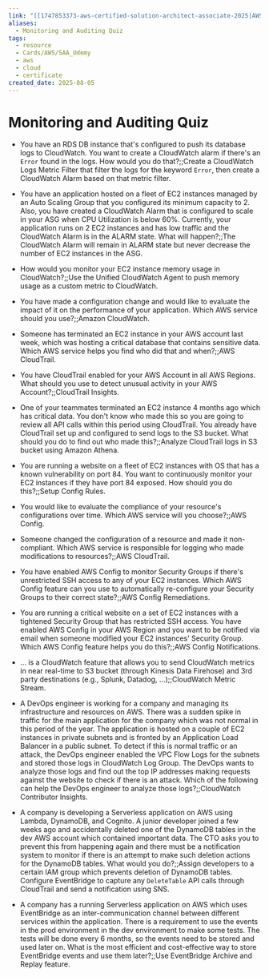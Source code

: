 ```yaml
---
link: "[[1747853373-aws-certified-solution-architect-associate-2025|AWS Certified Solution Architect Associate 2025]]"
aliases:
  - Monitoring and Auditing Quiz
tags:
  - resource
  - Cards/AWS/SAA_Udemy
  - aws
  - cloud
  - certificate
created_date: 2025-08-05
---
```

# Monitoring and Auditing Quiz
- You have an RDS DB instance that's configured to push its database logs to CloudWatch. You want to create a CloudWatch alarm if there's an `Error` found in the logs. How would you do that?;;Create a CloudWatch Logs Metric Filter that filter the logs for the keyword `Error`, then create a CloudWatch Alarm based on that metric filter.
<!--SR:!2025-09-29,40,290-->
- You have an application hosted on a fleet of EC2 instances managed by an Auto Scaling Group that you configured its minimum capacity to 2. Also, you have created a CloudWatch Alarm that is configured to scale in your ASG when CPU Utilization is below 60%. Currently, your application runs on 2 EC2 instances and has low traffic and the CloudWatch Alarm is in the ALARM state. What will happen?;;The CloudWatch Alarm will remain in ALARM state but never decrease the number of EC2 instances in the ASG.
<!--SR:!2025-10-19,55,310-->
- How would you monitor your EC2 instance memory usage in CloudWatch?;;Use the Unified CloudWatch Agent to push memory usage as a custom metric to CloudWatch.
<!--SR:!2025-10-07,46,290-->
- You have made a configuration change and would like to evaluate the impact of it on the performance of your application. Which AWS service should you use?;;Amazon CloudWatch.
<!--SR:!2025-10-23,59,310-->
- Someone has terminated an EC2 instance in your AWS account last week, which was hosting a critical database that contains sensitive data. Which AWS service helps you find who did that and when?;;AWS CloudTrail.
<!--SR:!2025-10-24,60,310-->
- You have CloudTrail enabled for your AWS Account in all AWS Regions. What should you use to detect unusual activity in your AWS Account?;;CloudTrail Insights.
<!--SR:!2025-08-30,12,270-->
- One of your teammates terminated an EC2 instance 4 months ago which has critical data. You don't know who made this so you are going to review all API calls within this period using CloudTrail. You already have CloudTrail set up and configured to send logs to the S3 bucket. What should you do to find out who made this?;;Analyze CloudTrail logs in S3 bucket using Amazon Athena.
<!--SR:!2025-10-31,66,310-->
- You are running a website on a fleet of EC2 instances with OS that has a known vulnerability on port 84. You want to continuously monitor your EC2 instances if they have port 84 exposed. How should you do this?;;Setup Config Rules.
<!--SR:!2025-09-13,26,270-->
- You would like to evaluate the compliance of your resource's configurations over time. Which AWS service will you choose?;;AWS Config.
<!--SR:!2025-09-01,7,270-->
- Someone changed the configuration of a resource and made it non-compliant. Which AWS service is responsible for logging who made modifications to resources?;;AWS CloudTrail.
<!--SR:!2025-09-15,26,290-->
- You have enabled AWS Config to monitor Security Groups if there's unrestricted SSH access to any of your EC2 instances. Which AWS Config feature can you use to automatically re-configure your Security Groups to their correct state?;;AWS Config Remediations.
<!--SR:!2025-08-30,12,270-->
- You are running a critical website on a set of EC2 instances with a tightened Security Group that has restricted SSH access. You have enabled AWS Config in your AWS Region and you want to be notified via email when someone modified your EC2 instances' Security Group. Which AWS Config feature helps you do this?;;AWS Config Notifications.
<!--SR:!2025-08-30,12,270-->
- … is a CloudWatch feature that allows you to send CloudWatch metrics in near real-time to S3 bucket (through Kinesis Data Firehose) and 3rd party destinations (e.g., Splunk, Datadog, …);;CloudWatch Metric Stream.
<!--SR:!2025-10-11,46,290-->
- A DevOps engineer is working for a company and managing its infrastructure and resources on AWS. There was a sudden spike in traffic for the main application for the company which was not normal in this period of the year. The application is hosted on a couple of EC2 instances in private subnets and is fronted by an Application Load Balancer in a public subnet. To detect if this is normal traffic or an attack, the DevOps engineer enabled the VPC Flow Logs for the subnets and stored those logs in CloudWatch Log Group. The DevOps wants to analyze those logs and find out the top IP addresses making requests against the website to check if there is an attack. Which of the following can help the DevOps engineer to analyze those logs?;;CloudWatch Contributor Insights.
<!--SR:!2025-09-19,32,270-->
- A company is developing a Serverless application on AWS using Lambda, DynamoDB, and Cognito. A junior developer joined a few weeks ago and accidentally deleted one of the DynamoDB tables in the dev AWS account which contained important data. The CTO asks you to prevent this from happening again and there must be a notification system to monitor if there is an attempt to make such deletion actions for the DynamoDB tables. What would you do?;;Assign developers to a certain IAM group which prevents deletion of DynamoDB tables. Configure EventBridge to capture any `DeleteTable` API calls through CloudTrail and send a notification using SNS.
<!--SR:!2025-09-07,20,250-->
- A company has a running Serverless application on AWS which uses EventBridge as an inter-communication channel between different services within the application. There is a requirement to use the events in the prod environment in the dev environment to make some tests. The tests will be done every 6 months, so the events need to be stored and used later on. What is the most efficient and cost-effective way to store EventBridge events and use them later?;;Use EventBridge Archive and Replay feature.
<!--SR:!2025-09-14,25,290-->





